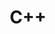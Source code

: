 ---
layout: blog_by_tag
tag: cpp
permalink: /tag/cpp/
title: "C++"
description: "C++ ile ilgili yazılar."
header-img: "media/cpp.jpg"
---